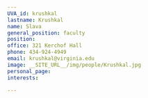 ```yaml
---
UVA_id: krushkal
lastname: Krushkal
name: Slava
general_position: faculty
position:
office: 321 Kerchof Hall
phone: 434-924-4949
email: krushkal@virginia.edu
image: __SITE_URL__/img/people/Krushkal.jpg
personal_page:
interests:

---
```

